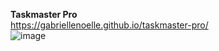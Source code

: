 <b>Taskmaster Pro</b><br/>
https://gabriellenoelle.github.io/taskmaster-pro/<br/>
![image](https://user-images.githubusercontent.com/88753098/135694173-e2949022-582f-4816-aff7-1e8fde8d7201.png)
